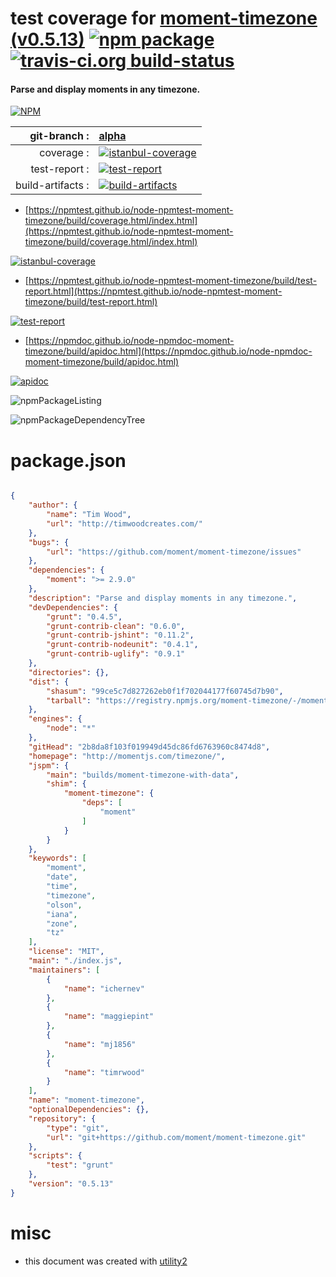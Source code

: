 # test coverage for  [moment-timezone (v0.5.13)](http://momentjs.com/timezone/)  [![npm package](https://img.shields.io/npm/v/npmtest-moment-timezone.svg?style=flat-square)](https://www.npmjs.org/package/npmtest-moment-timezone) [![travis-ci.org build-status](https://api.travis-ci.org/npmtest/node-npmtest-moment-timezone.svg)](https://travis-ci.org/npmtest/node-npmtest-moment-timezone)
#### Parse and display moments in any timezone.

[![NPM](https://nodei.co/npm/moment-timezone.png?downloads=true&downloadRank=true&stars=true)](https://www.npmjs.com/package/moment-timezone)

| git-branch : | [alpha](https://github.com/npmtest/node-npmtest-moment-timezone/tree/alpha)|
|--:|:--|
| coverage : | [![istanbul-coverage](https://npmtest.github.io/node-npmtest-moment-timezone/build/coverage.badge.svg)](https://npmtest.github.io/node-npmtest-moment-timezone/build/coverage.html/index.html)|
| test-report : | [![test-report](https://npmtest.github.io/node-npmtest-moment-timezone/build/test-report.badge.svg)](https://npmtest.github.io/node-npmtest-moment-timezone/build/test-report.html)|
| build-artifacts : | [![build-artifacts](https://npmtest.github.io/node-npmtest-moment-timezone/glyphicons_144_folder_open.png)](https://github.com/npmtest/node-npmtest-moment-timezone/tree/gh-pages/build)|

- [https://npmtest.github.io/node-npmtest-moment-timezone/build/coverage.html/index.html](https://npmtest.github.io/node-npmtest-moment-timezone/build/coverage.html/index.html)

[![istanbul-coverage](https://npmtest.github.io/node-npmtest-moment-timezone/build/screenCapture.buildCi.browser.%252Ftmp%252Fbuild%252Fcoverage.lib.html.png)](https://npmtest.github.io/node-npmtest-moment-timezone/build/coverage.html/index.html)

- [https://npmtest.github.io/node-npmtest-moment-timezone/build/test-report.html](https://npmtest.github.io/node-npmtest-moment-timezone/build/test-report.html)

[![test-report](https://npmtest.github.io/node-npmtest-moment-timezone/build/screenCapture.buildCi.browser.%252Ftmp%252Fbuild%252Ftest-report.html.png)](https://npmtest.github.io/node-npmtest-moment-timezone/build/test-report.html)

- [https://npmdoc.github.io/node-npmdoc-moment-timezone/build/apidoc.html](https://npmdoc.github.io/node-npmdoc-moment-timezone/build/apidoc.html)

[![apidoc](https://npmdoc.github.io/node-npmdoc-moment-timezone/build/screenCapture.buildCi.browser.%252Ftmp%252Fbuild%252Fapidoc.html.png)](https://npmdoc.github.io/node-npmdoc-moment-timezone/build/apidoc.html)

![npmPackageListing](https://npmtest.github.io/node-npmtest-moment-timezone/build/screenCapture.npmPackageListing.svg)

![npmPackageDependencyTree](https://npmtest.github.io/node-npmtest-moment-timezone/build/screenCapture.npmPackageDependencyTree.svg)



# package.json

```json

{
    "author": {
        "name": "Tim Wood",
        "url": "http://timwoodcreates.com/"
    },
    "bugs": {
        "url": "https://github.com/moment/moment-timezone/issues"
    },
    "dependencies": {
        "moment": ">= 2.9.0"
    },
    "description": "Parse and display moments in any timezone.",
    "devDependencies": {
        "grunt": "0.4.5",
        "grunt-contrib-clean": "0.6.0",
        "grunt-contrib-jshint": "0.11.2",
        "grunt-contrib-nodeunit": "0.4.1",
        "grunt-contrib-uglify": "0.9.1"
    },
    "directories": {},
    "dist": {
        "shasum": "99ce5c7d827262eb0f1f702044177f60745d7b90",
        "tarball": "https://registry.npmjs.org/moment-timezone/-/moment-timezone-0.5.13.tgz"
    },
    "engines": {
        "node": "*"
    },
    "gitHead": "2b8da8f103f019949d45dc86fd6763960c8474d8",
    "homepage": "http://momentjs.com/timezone/",
    "jspm": {
        "main": "builds/moment-timezone-with-data",
        "shim": {
            "moment-timezone": {
                "deps": [
                    "moment"
                ]
            }
        }
    },
    "keywords": [
        "moment",
        "date",
        "time",
        "timezone",
        "olson",
        "iana",
        "zone",
        "tz"
    ],
    "license": "MIT",
    "main": "./index.js",
    "maintainers": [
        {
            "name": "ichernev"
        },
        {
            "name": "maggiepint"
        },
        {
            "name": "mj1856"
        },
        {
            "name": "timrwood"
        }
    ],
    "name": "moment-timezone",
    "optionalDependencies": {},
    "repository": {
        "type": "git",
        "url": "git+https://github.com/moment/moment-timezone.git"
    },
    "scripts": {
        "test": "grunt"
    },
    "version": "0.5.13"
}
```



# misc
- this document was created with [utility2](https://github.com/kaizhu256/node-utility2)
